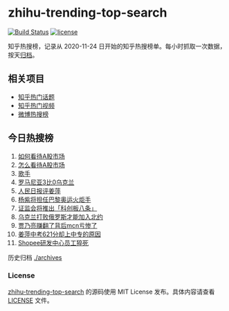 # zhihu-trending-top-search

[![Build Status](https://github.com/justjavac/zhihu-trending-top-search/workflows/ci/badge.svg?branch=main)](https://github.com/justjavac/zhihu-trending-top-search/actions)
[![license](https://img.shields.io/github/license/justjavac/zhihu-trending-top-search)](https://github.com/justjavac/zhihu-trending-top-search/blob/main/LICENSE)

知乎热搜榜，记录从 2020-11-24 日开始的知乎热搜榜单。每小时抓取一次数据，按天[归档](./archives)。

## 相关项目

- [知乎热门话题](https://github.com/justjavac/zhihu-trending-hot-questions)
- [知乎热门视频](https://github.com/justjavac/zhihu-trending-hot-video)
- [微博热搜榜](https://github.com/justjavac/weibo-trending-hot-search)

## 今日热搜榜

<!-- BEGIN -->
<!-- 最后更新时间 Sun Jun 23 2024 17:09:26 GMT+0800 (China Standard Time) -->

1. [如何看待A股市场](https://www.zhihu.com/search?q=%E5%A6%82%E4%BD%95%E7%9C%8B%E5%BE%85A%E8%82%A1%E5%B8%82%E5%9C%BA)
1. [怎么看待A股市场](https://www.zhihu.com/search?q=%E6%80%8E%E4%B9%88%E7%9C%8B%E5%BE%85A%E8%82%A1%E5%B8%82%E5%9C%BA)
1. [歌手](https://www.zhihu.com/search?q=%E6%AD%8C%E6%89%8B)
1. [罗马尼亚3比0乌克兰](https://www.zhihu.com/search?q=%E7%BD%97%E9%A9%AC%E5%B0%BC%E4%BA%9A3%E6%AF%940%E4%B9%8C%E5%85%8B%E5%85%B0)
1. [人民日报评姜萍](https://www.zhihu.com/search?q=%E4%BA%BA%E6%B0%91%E6%97%A5%E6%8A%A5%E8%AF%84%E5%A7%9C%E8%90%8D)
1. [杨紫将担任巴黎奥运火炬手](https://www.zhihu.com/search?q=%E6%9D%A8%E7%B4%AB%E5%B0%86%E6%8B%85%E4%BB%BB%E5%B7%B4%E9%BB%8E%E5%A5%A5%E8%BF%90%E7%81%AB%E7%82%AC%E6%89%8B)
1. [证监会将推出「科创板八条」](https://www.zhihu.com/search?q=%E8%AF%81%E7%9B%91%E4%BC%9A%E5%B0%86%E6%8E%A8%E5%87%BA%E3%80%8C%E7%A7%91%E5%88%9B%E6%9D%BF%E5%85%AB%E6%9D%A1%E3%80%8D)
1. [乌克兰打败俄罗斯才能加入北约](https://www.zhihu.com/search?q=%E4%B9%8C%E5%85%8B%E5%85%B0%E6%89%93%E8%B4%A5%E4%BF%84%E7%BD%97%E6%96%AF%E6%89%8D%E8%83%BD%E5%8A%A0%E5%85%A5%E5%8C%97%E7%BA%A6)
1. [贾乃亮赚翻了背后mcn亏惨了](https://www.zhihu.com/search?q=%E8%B4%BE%E4%B9%83%E4%BA%AE%E8%B5%9A%E7%BF%BB%E4%BA%86%E8%83%8C%E5%90%8Emcn%E4%BA%8F%E6%83%A8%E4%BA%86)
1. [姜萍中考621分却上中专的原因](https://www.zhihu.com/search?q=%E5%A7%9C%E8%90%8D%E4%B8%AD%E8%80%83621%E5%88%86%E5%8D%B4%E4%B8%8A%E4%B8%AD%E4%B8%93%E7%9A%84%E5%8E%9F%E5%9B%A0)
1. [Shopee研发中心员工猝死](https://www.zhihu.com/search?q=Shopee%E7%A0%94%E5%8F%91%E4%B8%AD%E5%BF%83%E5%91%98%E5%B7%A5%E7%8C%9D%E6%AD%BB)

<!-- END -->

历史归档 [./archives](./archives)

### License

[zhihu-trending-top-search](https://github.com/justjavac/zhihu-trending-top-search) 的源码使用 MIT License
发布。具体内容请查看 [LICENSE](./LICENSE) 文件。
